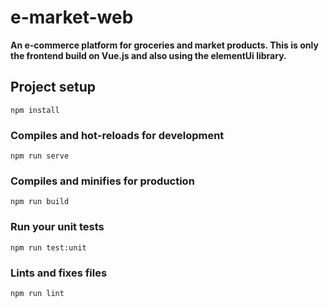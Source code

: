 # e-market-web
**An e-commerce platform for groceries and market products. This is only the frontend build on Vue.js and also using the elementUi library.**

## Project setup
```
npm install
```

### Compiles and hot-reloads for development
```
npm run serve
```

### Compiles and minifies for production
```
npm run build
```

### Run your unit tests
```
npm run test:unit
```

### Lints and fixes files
```
npm run lint
```
